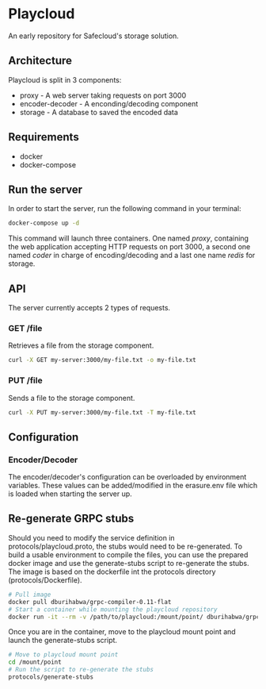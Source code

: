 # Playcloud

An early repository for Safecloud's storage solution.

## Architecture

Playcloud is split in 3 components:

* proxy - A web server taking requests on port 3000
* encoder-decoder - A enconding/decoding component
* storage - A database to saved the encoded data

## Requirements

* docker
* docker-compose

## Run the server

In order to start the server, run the following command in your terminal:

```bash
docker-compose up -d

```

This command will launch three containers. One named *proxy*, containing the web application accepting HTTP requests on port 3000, a second one named *coder* in charge of encoding/decoding and a last one name *redis* for storage.

## API

The server currently accepts 2 types of requests.

### GET /file

Retrieves a file from the storage component.
```bash
curl -X GET my-server:3000/my-file.txt -o my-file.txt
```

### PUT /file

Sends a file to the storage component.
```bash
curl -X PUT my-server:3000/my-file.txt -T my-file.txt
```


## Configuration

### Encoder/Decoder

The encoder/decoder's configuration can be overloaded by environment variables. These values can be added/modified in the erasure.env file which is loaded when starting the server up.

## Re-generate GRPC stubs
Should you need to modify the service definition in protocols/playcloud.proto, the stubs would need to be re-generated.
To build a usable environment to compile the files, you can use the prepared docker image and use the generate-stubs script to re-generate the stubs.
The image is based on the dockerfile int the protocols directory (protocols/Dockerfile).
```bash
# Pull image
docker pull dburihabwa/grpc-compiler-0.11-flat
# Start a container while mounting the playcloud repository
docker run -it --rm -v /path/to/playcloud:/mount/point/ dburihabwa/grpc-compiler-0.11-flat /bin/bash
```
Once you are in the container, move to the playcloud mount point and launch the generate-stubs script.
```bash
# Move to playcloud mount point
cd /mount/point
# Run the script to re-generate the stubs
protocols/generate-stubs
```
